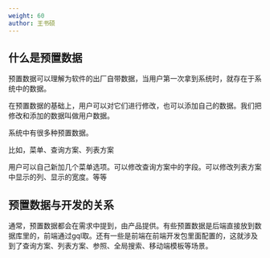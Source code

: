 ```yaml
---
weight: 60
author: 王书硕
---
```

## 什么是预置数据

预置数据可以理解为软件的出厂自带数据，当用户第一次拿到系统时，就存在于系统中的数据。

在预置数据的基础上，用户可以对它们进行修改，也可以添加自己的数据。我们把修改和添加的数据叫做用户数据。

系统中有很多种预置数据。

比如，菜单、查询方案、列表方案

用户可以自己新加几个菜单选项。可以修改查询方案中的字段。可以修改列表方案中显示的列、显示的宽度。等等

## 预置数据与开发的关系

通常，预置数据都会在需求中提到，由产品提供。有些预置数据是后端直接放到数据库里的，前端通过gql取。还有一些是前端在前端开发包里面配置的，这就涉及到了查询方案、列表方案、参照、全局搜索、移动端模板等场景。



